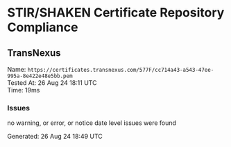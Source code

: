 # STIR/SHAKEN Certificate Repository Compliance

## TransNexus

Name: `https://certificates.transnexus.com/577F/cc714a43-a543-47ee-995a-8e422e48e5bb.pem`\
Tested At: 26 Aug 24 18:11 UTC\
Time: 19ms

### Issues

no warning, or error, or notice date level issues were found

Generated: 26 Aug 24 18:49 UTC